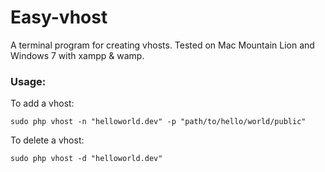 # Easy-vhost

A terminal program for creating vhosts.
Tested on Mac Mountain Lion and Windows 7 with xampp & wamp.

### Usage:
To add a vhost:
```
sudo php vhost -n "helloworld.dev" -p "path/to/hello/world/public"
```
To delete a vhost:
```
sudo php vhost -d "helloworld.dev"
```

